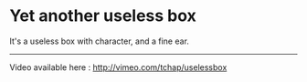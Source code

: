Yet another useless box
==========

It's a useless box with character, and a fine ear.

- - -

Video available here : http://vimeo.com/tchap/uselessbox
